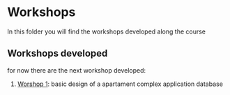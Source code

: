 # Workshops
In this folder you will find the workshops developed along the course
## Workshops developed
for now there are the next workshop developed:
1. [Worshop 1](workshop1/README.md): basic design of a apartament complex application database